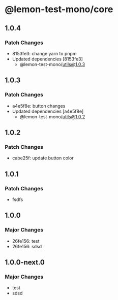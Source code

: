 # @lemon-test-mono/core

## 1.0.4

### Patch Changes

- 8153fe3: change yarn to pnpm
- Updated dependencies [8153fe3]
  - @lemon-test-mono/utils@1.0.3

## 1.0.3

### Patch Changes

- a4e5f8e: button changes
- Updated dependencies [a4e5f8e]
  - @lemon-test-mono/utils@1.0.2

## 1.0.2

### Patch Changes

- cabe25f: update button color

## 1.0.1

### Patch Changes

- fsdfs

## 1.0.0

### Major Changes

- 26fe156: test
- 26fe156: sdsd

## 1.0.0-next.0

### Major Changes

- test
- sdsd
